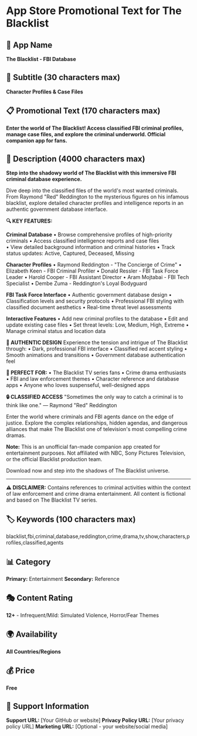 # App Store Promotional Text for The Blacklist

## 📱 App Name
**The Blacklist - FBI Database**

## 🎯 Subtitle (30 characters max)
**Character Profiles & Case Files**

## 📋 Promotional Text (170 characters max)
**Enter the world of The Blacklist! Access classified FBI criminal profiles, manage case files, and explore the criminal underworld. Official companion app for fans.**

## 📖 Description (4000 characters max)

**Step into the shadowy world of The Blacklist with this immersive FBI criminal database experience.**

Dive deep into the classified files of the world's most wanted criminals. From Raymond "Red" Reddington to the mysterious figures on his infamous blacklist, explore detailed character profiles and intelligence reports in an authentic government database interface.

**🔍 KEY FEATURES:**

**Criminal Database**
• Browse comprehensive profiles of high-priority criminals
• Access classified intelligence reports and case files  
• View detailed background information and criminal histories
• Track status updates: Active, Captured, Deceased, Missing

**Character Profiles**
• Raymond Reddington - "The Concierge of Crime"
• Elizabeth Keen - FBI Criminal Profiler
• Donald Ressler - FBI Task Force Leader
• Harold Cooper - FBI Assistant Director
• Aram Mojtabai - FBI Tech Specialist
• Dembe Zuma - Reddington's Loyal Bodyguard

**FBI Task Force Interface**
• Authentic government database design
• Classification levels and security protocols
• Professional FBI styling with classified document aesthetics
• Real-time threat level assessments

**Interactive Features**
• Add new criminal profiles to the database
• Edit and update existing case files
• Set threat levels: Low, Medium, High, Extreme
• Manage criminal status and location data

**🎨 AUTHENTIC DESIGN**
Experience the tension and intrigue of The Blacklist through:
• Dark, professional FBI interface
• Classified red accent styling
• Smooth animations and transitions
• Government database authentication feel

**📱 PERFECT FOR:**
• The Blacklist TV series fans
• Crime drama enthusiasts  
• FBI and law enforcement themes
• Character reference and database apps
• Anyone who loves suspenseful, well-designed apps

**🔒 CLASSIFIED ACCESS**
"Sometimes the only way to catch a criminal is to think like one." 
— Raymond "Red" Reddington

Enter the world where criminals and FBI agents dance on the edge of justice. Explore the complex relationships, hidden agendas, and dangerous alliances that make The Blacklist one of television's most compelling crime dramas.

**Note:** This is an unofficial fan-made companion app created for entertainment purposes. Not affiliated with NBC, Sony Pictures Television, or the official Blacklist production team.

Download now and step into the shadows of The Blacklist universe.

---

**⚠️ DISCLAIMER:** Contains references to criminal activities within the context of law enforcement and crime drama entertainment. All content is fictional and based on The Blacklist TV series.

## 🏷️ Keywords (100 characters max)
blacklist,fbi,criminal,database,reddington,crime,drama,tv,show,characters,profiles,classified,agents

## 📊 Category
**Primary:** Entertainment
**Secondary:** Reference

## 🎭 Content Rating
**12+** - Infrequent/Mild: Simulated Violence, Horror/Fear Themes

## 🌍 Availability
**All Countries/Regions**

## 💰 Price
**Free**

## 📧 Support Information
**Support URL:** [Your GitHub or website]
**Privacy Policy URL:** [Your privacy policy URL]
**Marketing URL:** [Optional - your website/social media]